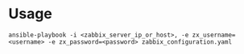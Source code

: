 # Usage

``` shell
ansible-playbook -i <zabbix_server_ip_or_host>, -e zx_username=<username> -e zx_password=<password> zabbix_configuration.yaml
```
